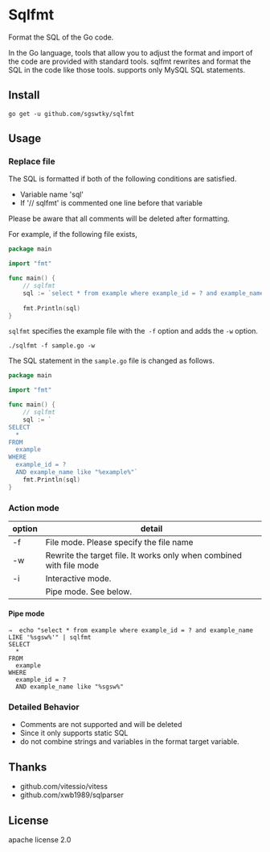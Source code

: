 # Sqlfmt

Format the SQL of the Go code.

In the Go language, tools that allow you to adjust the format and import of the code are provided with standard tools.
sqlfmt rewrites and format the SQL in the code like those tools.
supports only MySQL SQL statements.

## Install

```
go get -u github.com/sgswtky/sqlfmt
```

## Usage

### Replace file

The SQL is formatted if both of the following conditions are satisfied.
  - Variable name 'sql'
  - If '// sqlfmt' is commented one line before that variable

Please be aware that all comments will be deleted after formatting.


For example, if the following file exists,

```sample.go
package main

import "fmt"

func main() {
	// sqlfmt
	sql := `select * from example where example_id = ? and example_name like '%example%'`
	
	fmt.Println(sql)
}

```

`sqlfmt` specifies the example file with the` -f` option and adds the `-w` option.

```
./sqlfmt -f sample.go -w
```

The SQL statement in the `sample.go` file is changed as follows.

```sample.go
package main

import "fmt"

func main() {
	// sqlfmt
	sql := `
SELECT
  *
FROM
  example
WHERE
  example_id = ?
  AND example_name like "%example%"`
	fmt.Println(sql)
}

```

### Action mode

| option | detail |
|---|---|
| -f | File mode. Please specify the file name |
| -w | Rewrite the target file. It works only when combined with file mode |
| -i | Interactive mode. |
|    | Pipe mode. See below. |

#### Pipe mode

```
⇒  echo "select * from example where example_id = ? and example_name LIKE '%sgsw%'" | sqlfmt
SELECT
  *
FROM
  example
WHERE
  example_id = ?
  AND example_name like "%sgsw%"
```

### Detailed Behavior

 - Comments are not supported and will be deleted
 - Since it only supports static SQL
 - do not combine strings and variables in the format target variable.

## Thanks

- github.com/vitessio/vitess
- github.com/xwb1989/sqlparser

## License

apache license 2.0